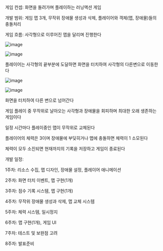 게임 컨셉: 화면을 돌려가며 플레이하는 러닝액션 게임

개발 범위: 게임 맵 3개, 무작위 장애물 생성과 삭제, 플레이어와 객체(맵, 장애물)들의 충돌처리


게임 흐름: 사각형으로 이루어진 맵을 달리며 진행한다

![image](https://github.com/user-attachments/assets/d0aa28ec-9ec5-4805-9d61-da039ce7dfc2)


![image](https://github.com/user-attachments/assets/366bca21-38a7-44a3-af06-2ad1d30efbf2)

플레이어는 사각형의 끝부분에 도달하면 화면을 터치하여 사각형의 다른변으로 이동한다

![image](https://github.com/user-attachments/assets/21fe378b-89ed-417e-a745-e023a42ace5b)

![image](https://github.com/user-attachments/assets/3554d1d6-c770-493f-bf9e-f400b95ddf4a)

화면을 터치하여 다른 변으로 넘어간다

게임 플레이 중 무작위로 날아오는 사각형과 장애물을 회피하며 최대한 오래 생존하는 게임이다

일정 시간마다 플레이중인 맵이 무작위로 교체된다

플레이어의 체력은 3이며 장애물에 부딪히거나 맵에 충돌하면 체력이 1 소모된다

체력이 모두 소진되면 현재까지의 기록을 저장하고 게임이 종료된다



개발 일정:

1주차: 리소스 수집, 맵 디자인, 장애물 설정, 플레이어 애니메이션

2주차: 화면 터치 이벤트, 맵 구현(1개)

3주차: 점수 기록 시스템, 맵 구현(1개)

4주차: 무작위 장애물 생성과 삭제, 맵 교체 시스템

5주차: 체력 시스템, 일시정지

6주차: 맵 구현(1개), 게임 UI 

7주차: 테스트 및 보완점 고려

8주차: 발표준비
